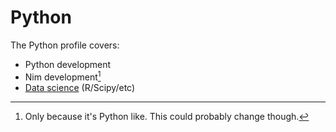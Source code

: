 # Python

The Python profile covers:

* Python development
* Nim development[^nim]
* [Data science](https://python.land/data-science) (R/Scipy/etc)


[^nim]: Only because it's Python like. This could probably change though.